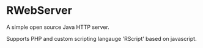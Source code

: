 # RWebServer
A simple open source Java HTTP server.

Supports PHP and custom scripting langauge 'RScript' based on javascript.
